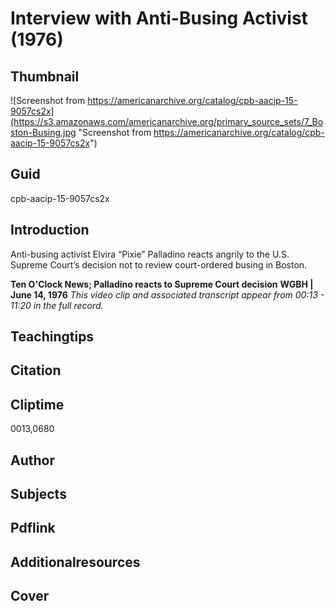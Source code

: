# Interview with Anti-Busing Activist (1976)

## Thumbnail

![Screenshot from https://americanarchive.org/catalog/cpb-aacip-15-9057cs2x](https://s3.amazonaws.com/americanarchive.org/primary_source_sets/7_Boston-Busing.jpg "Screenshot from https://americanarchive.org/catalog/cpb-aacip-15-9057cs2x")

## Guid
cpb-aacip-15-9057cs2x

## Introduction

Anti-busing activist Elvira “Pixie” Palladino reacts angrily to the U.S. Supreme Court’s decision not to review court-ordered busing in Boston. 

<b>Ten O'Clock News; Palladino reacts to Supreme Court decision</b>
<b>WGBH | June 14, 1976</b>
<i>This video clip and associated transcript appear from 00:13 - 11:20 in the full record.</i>

## Teachingtips

## Citation

## Cliptime

0013,0680

## Author
## Subjects
## Pdflink
## Additionalresources
## Cover
